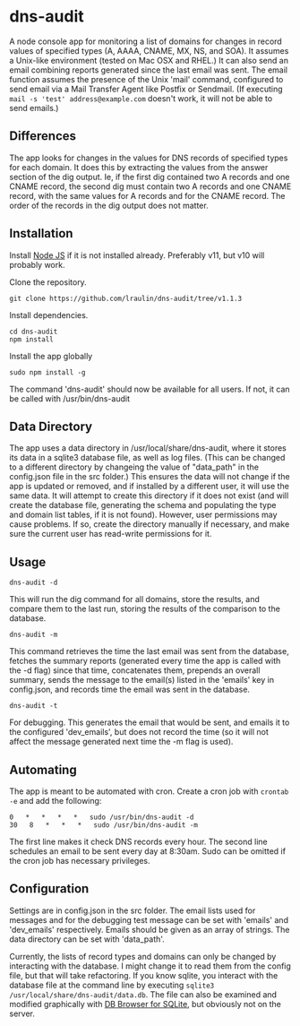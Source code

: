# dns-audit

A node console app for monitoring a list of domains for changes in record values of specified types (A, AAAA, CNAME, MX, NS, and SOA). It assumes a Unix-like environment (tested on Mac OSX and RHEL.) It can also send an email combining reports generated since the last email was sent. The email function assumes the presence of the Unix 'mail' command, configured to send email via a Mail Transfer Agent like Postfix or Sendmail. (If executing `mail -s 'test' address@example.com` doesn't work, it will not be able to send emails.)

## Differences

The app looks for changes in the values for DNS records of specified types for each domain. It does this by extracting the values from the answer section of the dig output. Ie, if the first dig contained two A records and one CNAME record, the second dig must contain two A records and one CNAME record, with the same values for A records and for the CNAME record. The order of the records in the dig output does not matter.

## Installation

Install [Node JS](https://nodejs.org/en/download/package-manager/) if it is not installed already. Preferably v11, but v10 will probably work.

Clone the repository.

    git clone https://github.com/lraulin/dns-audit/tree/v1.1.3

Install dependencies.

    cd dns-audit
    npm install

Install the app globally

    sudo npm install -g

The command 'dns-audit' should now be available for all users. If not, it can be called with /usr/bin/dns-audit

## Data Directory

The app uses a data directory in /usr/local/share/dns-audit, where it stores its data in a sqlite3 database file, as well as log files. (This can be changed to a different directory by changeing the value of "data_path" in the config.json file in the src folder.) This ensures the data will not change if the app is updated or removed, and if installed by a different user, it will use the same data. It will attempt to create this directory if it does not exist (and will create the database file, generating the schema and populating the type and domain list tables, if it is not found). However, user permissions may cause problems. If so, create the directory manually if necessary, and make sure the current user has read-write permissions for it.

## Usage

    dns-audit -d

This will run the dig command for all domains, store the results, and compare them to the last run, storing the results of the comparison to the database.

    dns-audit -m

This command retrieves the time the last email was sent from the database, fetches the summary reports (generated every time the app is called with the -d flag) since that time, concatenates them, prepends an overall summary, sends the message to the email(s) listed in the 'emails' key in config.json, and records time the email was sent in the database.

    dns-audit -t

For debugging. This generates the email that would be sent, and emails it to the configured 'dev_emails', but does not record the time (so it will not affect the message generated next time the -m flag is used).

## Automating

The app is meant to be automated with cron. Create a cron job with `crontab -e` and add the following:

    0   *   *   *   *   sudo /usr/bin/dns-audit -d
    30   8   *   *   *   sudo /usr/bin/dns-audit -m

The first line makes it check DNS records every hour. The second line schedules an email to be sent every day at 8:30am. Sudo can be omitted if the cron job has necessary privileges.

## Configuration

Settings are in config.json in the src folder. The email lists used for messages and for the debugging test message can be set with 'emails' and 'dev_emails' respectively. Emails should be given as an array of strings. The data directory can be set with 'data_path'.

Currently, the lists of record types and domains can only be changed by interacting with the database. I might change it to read them from the config file, but that will take refactoring. If you know sqlite, you interact with the database file at the command line by executing `sqlite3 /usr/local/share/dns-audit/data.db`. The file can also be examined and modified graphically with [DB Browser for SQLite](https://sqlitebrowser.org/), but obviously not on the server.

